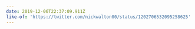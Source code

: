 ```yaml
---
date: 2019-12-06T22:37:09.911Z
like-of: 'https://twitter.com/nickwalton00/status/1202706532095258625'
---
```



